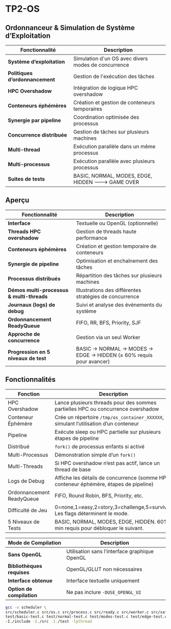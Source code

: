 # **TP2-OS**
## Ordonnanceur & Simulation de Système d’Exploitation

| Fonctionnalité                  | Description                                         |
|---------------------------------|-----------------------------------------------------|
| **Système d’exploitation**      | Simulation d'un OS avec divers modes de concurrence |
| **Politiques d’ordonnancement** | Gestion de l'exécution des tâches                   |
| **HPC Overshadow**              | Intégration de logique HPC overshadow               |
| **Conteneurs éphémères**        | Création et gestion de conteneurs temporaires       |
| **Synergie par pipeline**       | Coordination optimisée des processus                |
| **Concurrence distribuée**      | Gestion de tâches sur plusieurs machines            |
| **Multi-thread**                | Exécution parallèle dans un même processus          |
| **Multi-processus**             | Exécution parallèle avec plusieurs processus        |
| **Suites de tests**             | BASIC, NORMAL, MODES, EDGE, HIDDEN ---> GAME OVER   |

## Aperçu

| Fonctionnalité                            | Description                                                        |
|-------------------------------------------|--------------------------------------------------------------------|
| **Interface**                             | Textuelle ou OpenGL (optionnelle)                                  |
| **Threads HPC overshadow**                | Gestion de threads haute performance                               |
| **Conteneurs éphémères**                  | Création et gestion temporaire de conteneurs                       |
| **Synergie de pipeline**                  | Optimisation et enchaînement des tâches                            |
| **Processus distribués**                  | Répartition des tâches sur plusieurs machines                      |
| **Démos multi-processus & multi-threads** | Illustrations des différentes stratégies de concurrence            |
| **Journaux (logs) de debug**              | Suivi et analyse des événements du système                         |
| **Ordonnancement ReadyQueue**             | FIFO, RR, BFS, Priority, SJF                                       |
| **Approche de concurrence**               | Gestion via un seul Worker                                         |
| **Progression en 5 niveaux de test**      | BASIC → NORMAL → MODES → EDGE → HIDDEN (≥ 60% requis pour avancer) |

## Fonctionnalités

| **Fonction**           | **Description**                                                                        |
|------------------------|----------------------------------------------------------------------------------------|
| HPC Overshadow         | Lance plusieurs threads pour des sommes partielles HPC ou concurrence overshadow      |
| Conteneur Éphémère     | Crée un répertoire `/tmp/os_container_XXXXXX`, simulant l’utilisation d’un conteneur   |
| Pipeline               | Exécute sleep ou HPC partielle sur plusieurs étapes de pipeline                        |
| Distribué             | `fork()` de processus enfants si activé                                                |
| Multi-Processus        | Démonstration simple d’un `fork()`                                                    |
| Multi-Threads          | Si HPC overshadow n’est pas actif, lance un thread de base                             |
| Logs de Debug          | Affiche les détails de concurrence (somme HPC, conteneur éphémère, étapes de pipeline) |
| Ordonnancement ReadyQueue | FIFO, Round Robin, BFS, Priority, etc.                                             |
| Difficulté de Jeu      | 0=none,1=easy,2=story,3=challenge,5=survival. Les flags déterminent le mode.          |
| 5 Niveaux de Tests     | BASIC, NORMAL, MODES, EDGE, HIDDEN. 60% min requis pour débloquer le suivant.         |

| Mode de Compilation                                                                          | Description                                   |
|----------------------------------------------------------------------------------------------|-----------------------------------------------|
| **Sans OpenGL**                                                                              | Utilisation sans l’interface graphique OpenGL |
| **Bibliothèques requises**                                                                   | OpenGL/GLUT non nécessaires                   |
| **Interface obtenue**                                                                        | Interface textuelle uniquement                |
| **Option de compilation**                                                                    | Ne pas inclure `-DUSE_OPENGL_UI`              |

```bash                                                                                      
gcc -o scheduler \                                                                           
src/scheduler.c src/os.c src/process.c src/ready.c src/worker.c src/safe_calls_library.c \   
test/basic-test.c test/normal-test.c test/modes-test.c test/edge-test.c test/hidden-test.c \ 
-I./include -I./src -I./test -lpthread
```                                                       
